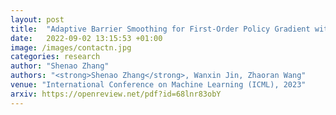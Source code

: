 ```yaml
---
layout: post
title:  "Adaptive Barrier Smoothing for First-Order Policy Gradient with Contact Dynamics"
date:   2022-09-02 13:15:53 +01:00
image: /images/contactn.jpg
categories: research
author: "Shenao Zhang"
authors: "<strong>Shenao Zhang</strong>, Wanxin Jin, Zhaoran Wang"
venue: "International Conference on Machine Learning (ICML), 2023"
arxiv: https://openreview.net/pdf?id=68lnr83obY
---
```

